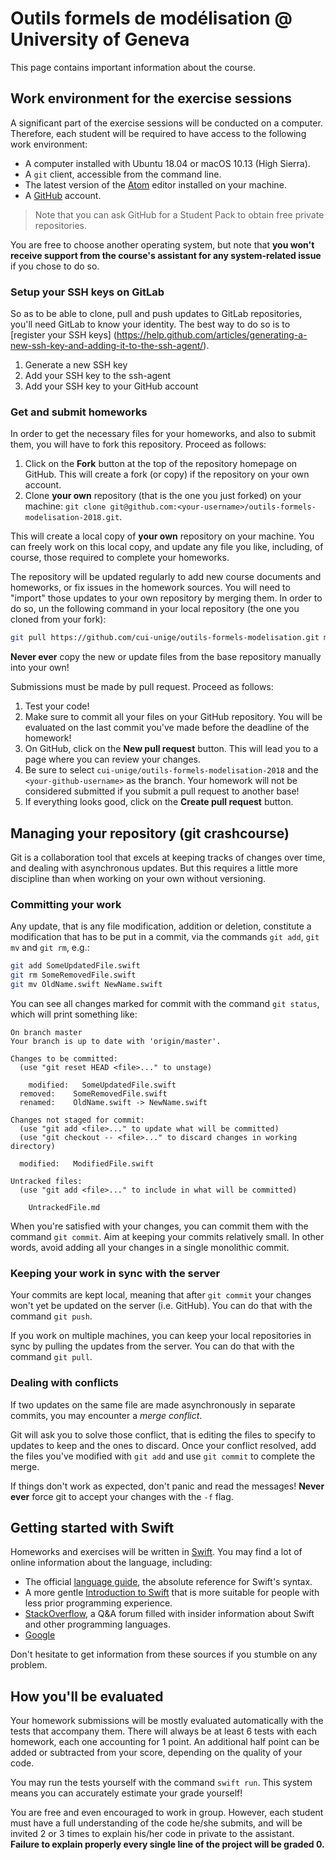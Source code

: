 # Outils formels de modélisation @ University of Geneva

This page contains important information about the course.

## Work environment for the exercise sessions

A significant part of the exercise sessions will be conducted on a computer.
Therefore, each student will be required to have access to the following work environment:

* A computer installed with Ubuntu 18.04 or macOS 10.13 (High Sierra).
* A `git` client, accessible from the command line.
* The latest version of the [Atom](https://atom.io) editor installed on your machine.
* A [GitHub](https://github.com) account.

> Note that you can ask GitHub for a Student Pack to obtain free private repositories.

You are free to choose another operating system, but note that
**you won't receive support from the course's assistant for any system-related issue**
if you chose to do so.

### Setup your SSH keys on GitLab

So as to be able to clone, pull and push updates to GitLab repositories,
you'll need GitLab to know your identity.
The best way to do so is to [register your SSH keys]
(https://help.github.com/articles/generating-a-new-ssh-key-and-adding-it-to-the-ssh-agent/).

1. Generate a new SSH key
2. Add your SSH key to the ssh-agent
3. Add your SSH key to your GitHub account

### Get and submit homeworks

In order to get the necessary files for your homeworks, and also to submit them,
you will have to fork this repository.
Proceed as follows:

1. Click on the **Fork** button at the top of the repository homepage on GitHub.
   This will create a fork (or copy) if the repository on your own account.
2. Clone **your own** repository (that is the one you just forked) on your machine:
   `git clone git@github.com:<your-username>/outils-formels-modelisation-2018.git`.

This will create a local copy of **your own** repository on your machine.
You can freely work on this local copy,
and update any file you like,
including, of course, those required to complete your homeworks.

The repository will be updated regularly to add new course documents and homeworks,
or fix issues in the homework sources.
You will need to "import" those updates to your own repository by merging them.
In order to do so,
un the following command in your local repository (the one you cloned from your fork):

```bash
git pull https://github.com/cui-unige/outils-formels-modelisation.git master
```

**Never ever** copy the new or update files from the base repository manually into your own!

Submissions must be made by pull request.
Proceed as follows:

1. Test your code!
2. Make sure to commit all your files on your GitHub repository.
   You will be evaluated on the last commit you've made before the deadline of the homework!
3. On GitHub, click on the **New pull request** button.
   This will lead you to a page where you can review your changes.
4. Be sure to select `cui-unige/outils-formels-modelisation-2018`
   and the `<your-github-username>` as the branch.
   Your homework will not be considered submitted if you submit a pull request to another base!
4. If everything looks good, click on the **Create pull request** button.

## Managing your repository (git crashcourse)

Git is a collaboration tool that excels at keeping tracks of changes over time,
and dealing with asynchronous updates.
But this requires a little more discipline than when working on your own without versioning.

### Committing your work

Any update, that is any file modification, addition or deletion,
constitute a modification that has to be put in a commit,
via the commands `git add`, `git mv` and `git rm`, e.g.:

```bash
git add SomeUpdatedFile.swift
git rm SomeRemovedFile.swift
git mv OldName.swift NewName.swift
```

You can see all changes marked for commit with the command `git status`,
which will print something like:

```
On branch master
Your branch is up to date with 'origin/master'.

Changes to be committed:
  (use "git reset HEAD <file>..." to unstage)

	modified:   SomeUpdatedFile.swift
  removed:    SomeRemovedFile.swift
  renamed:    OldName.swift -> NewName.swift

Changes not staged for commit:
  (use "git add <file>..." to update what will be committed)
  (use "git checkout -- <file>..." to discard changes in working directory)

  modified:   ModifiedFile.swift

Untracked files:
  (use "git add <file>..." to include in what will be committed)

	UntrackedFile.md
```

When you're satisfied with your changes, you can commit them with the command `git commit`.
Aim at keeping your commits relatively small.
In other words, avoid adding all your changes in a single monolithic commit.

### Keeping your work in sync with the server

Your commits are kept local,
meaning that after `git commit` your changes won't yet be updated on the server (i.e. GitHub).
You can do that with the command `git push`.

If you work on multiple machines,
you can keep your local repositories in sync by pulling the updates from the server.
You can do that with the command `git pull`.

### Dealing with conflicts

If two updates on the same file are made asynchronously in separate commits,
you may encounter a *merge conflict*.

Git will ask you to solve those conflict,
that is editing the files to specify to updates to keep and the ones to discard.
Once your conflict resolved,
add the files you've modified with `git add` and use `git commit` to complete the merge.

If things don't work as expected,
don't panic and read the messages!
**Never ever** force git to accept your changes with the `-f` flag.

## Getting started with Swift

Homeworks and exercises will be written in [Swift](https://swift.org).
You may find a lot of online information about the language,
including:

* The official [language guide](https://docs.swift.org/swift-book/LanguageGuide/TheBasics.html),
  the absolute reference for Swift's syntax.
* A more gentle [Introduction to Swift](https://kyouko-taiga.github.io/swift-thoughts/tutorial/)
  that is more suitable for people with less prior programming experience.
* [StackOverflow](https://stackoverflow.com),
  a Q&A forum filled with insider information about Swift and other programming languages.
* [Google](https://google.ch)

Don't hesitate to get information from these sources if you stumble on any problem.

## How you'll be evaluated

Your homework submissions will be mostly evaluated automatically with the tests that accompany them.
There will always be at least 6 tests with each homework,
each one accounting for 1 point.
An additional half point can be added or subtracted from your score,
depending on the quality of your code.

You may run the tests yourself with the command `swift run`.
This system means you can accurately estimate your grade yourself!

You are free and even encouraged to work in group.
However, each student must have a full understanding of the code he/she submits,
and will be invited 2 or 3 times to explain his/her code in private to the assistant.
**Failure to explain properly every single line of the project will be graded 0.**
